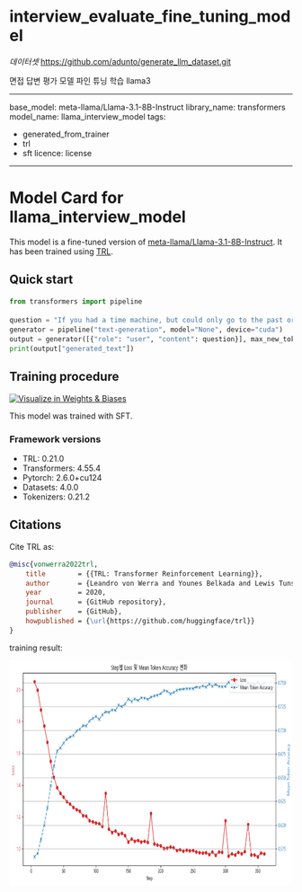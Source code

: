 # interview_evaluate_fine_tuning_model

*데이터셋*
https://github.com/adunto/generate_llm_dataset.git

면접 답변 평가 모델 파인 튜닝 학습 llama3

---

base_model: meta-llama/Llama-3.1-8B-Instruct
library_name: transformers
model_name: llama_interview_model
tags:

- generated_from_trainer
- trl
- sft
  licence: license

---

# Model Card for llama_interview_model

This model is a fine-tuned version of [meta-llama/Llama-3.1-8B-Instruct](https://huggingface.co/meta-llama/Llama-3.1-8B-Instruct).
It has been trained using [TRL](https://github.com/huggingface/trl).

## Quick start

```python
from transformers import pipeline

question = "If you had a time machine, but could only go to the past or the future once and never return, which would you choose and why?"
generator = pipeline("text-generation", model="None", device="cuda")
output = generator([{"role": "user", "content": question}], max_new_tokens=128, return_full_text=False)[0]
print(output["generated_text"])
```

## Training procedure

[<img src="https://raw.githubusercontent.com/wandb/assets/main/wandb-github-badge-28.svg" alt="Visualize in Weights & Biases" width="150" height="24"/>](https://wandb.ai/sogno6037-university-of-ulsan/huggingface/runs/g2q9s62h)

This model was trained with SFT.

### Framework versions

- TRL: 0.21.0
- Transformers: 4.55.4
- Pytorch: 2.6.0+cu124
- Datasets: 4.0.0
- Tokenizers: 0.21.2

## Citations

Cite TRL as:

```bibtex
@misc{vonwerra2022trl,
	title        = {{TRL: Transformer Reinforcement Learning}},
	author       = {Leandro von Werra and Younes Belkada and Lewis Tunstall and Edward Beeching and Tristan Thrush and Nathan Lambert and Shengyi Huang and Kashif Rasul and Quentin Gallou{\'e}dec},
	year         = 2020,
	journal      = {GitHub repository},
	publisher    = {GitHub},
	howpublished = {\url{https://github.com/huggingface/trl}}
}
```

training result:

[<img src="output.png" alt="training result" width="600" height="400"/>](output.png)
